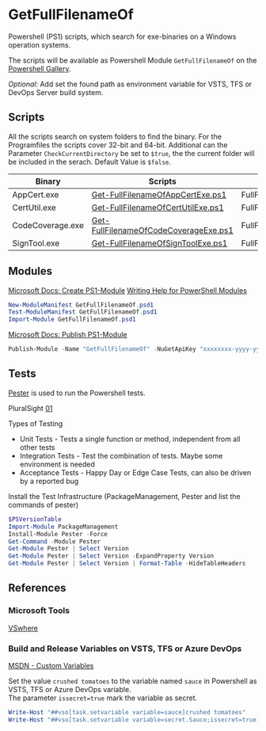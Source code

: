 # GetFullFilenameOf

Powershell (PS1) scripts, which search for exe-binaries on a Windows operation systems.

The scripts will be available as Powershell Module `GetFullFilenameOf` on the [Powershell Gallery](https://www.powershellgallery.com/).

*Optional*: Add set the found path as environment variable for VSTS, TFS or DevOps Server build system.

## Scripts

All the scripts search on system folders to find the binary. For the Programfiles the scripts cover 32-bit and 64-bit. Additional can the Parameter ```CheckCurrentDirectory``` be set to ```$true```, the the current folder will be included in the serach. Default Value is ```$false```.  

|Binary|Scripts|Variable|
|------|-------|--------|
|AppCert.exe|[Get-FullFilenameOfAppCertExe.ps1](./Get-FullFilenameOfAppCertExe.ps1)|FullFilenameOfAppCertExe|
|CertUtil.exe|[Get-FullFilenameOfCertUtilExe.ps1](./Get-FullFilenameOfCertUtilExe.ps1)|FullFilenameOfCertUtilExe|
|CodeCoverage.exe|[Get-FullFilenameOfCodeCoverageExe.ps1](./Get-FullFilenameOfCodeCoverageExe.ps1)|FullFilenameOfCodeCoverageExe|
|SignTool.exe|[Get-FullFilenameOfSignToolExe.ps1](./Get-FullFilenameOfSignToolExe.ps1)|FullFilenameOfSignToolExe|

## Modules

[Microsoft Docs: Create PS1-Module](https://docs.microsoft.com/en-us/powershell/developer/module/how-to-write-a-powershell-module-manifest)
[Writing Help for PowerShell Modules](https://docs.microsoft.com/en-us/powershell/developer/module/writing-help-for-windows-powershell-modules)

```powershell
New-ModuleManifest GetFullFilenameOf.psd1
Test-ModuleManifest GetFullFilenameOf.psd1
Import-Module GetFullFilenameOf.psd1
```

[Microsoft Docs: Publish PS1-Module](https://docs.microsoft.com/en-us/powershell/module/powershellget/publish-module?view=powershell-6)

```powershell
Publish-Module -Name "GetFullFilenameOf" -NuGetApiKey "xxxxxxxx-yyyy-yyyy-yyyy-xxxxxxxxxxxx"
```

## Tests

[Pester](https://github.com/pester/Pester) is used to run the Powershell tests.

PluralSight [01](file:///D:/Pluralsight/Testing%20PowerShell%20with%20Pester/powershell-testing-pester/01/introduction-to-unit-testing-slides.pdf)

Types of Testing

* Unit Tests - Tests a single function or method, independent from all other tests
* Integration Tests - Test the combination of tests. Maybe some environment is needed
* Acceptance Tests - Happy Day or Edge Case Tests, can also be driven by a reported bug

Install the Test Infrastructure (PackageManagement, Pester and list the commands of pester)
```powershell
$PSVersionTable
Import-Module PackageManagement
Install-Module Pester -Force
Get-Command -Module Pester
Get-Module Pester | Select Version
Get-Module Pester | Select Version -ExpandProperty Version
Get-Module Pester | Select Version | Format-Table -HideTableHeaders
```

## References

### Microsoft Tools 
[VSwhere](https://github.com/microsoft/vswhere/wiki/Examples)  

### Build and Release Variables on VSTS, TFS or Azure DevOps
[MSDN - Custom Variables](https://docs.microsoft.com/en-us/azure/devops/pipelines/release/variables?view=azure-devops&tabs=powershell)

Set the value ```crushed tomatoes``` to the variable named ```sauce``` in Powershell as VSTS, TFS or Azure DevOps variable.  
The parameter ```issecret=true``` mark the variable as secret.
```powershell
Write-Host "##vso[task.setvariable variable=sauce]crushed tomatoes"
Write-Host "##vso[task.setvariable variable=secret.Sauce;issecret=true]crushed tomatoes"
```
